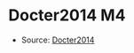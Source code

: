 <a name="material" />

# Docter2014 M4
<script type="application/ld+json">
  {
    "@context": "https://schema.org/",
    "@type": "ChemicalSubstance",
    "http://purl.org/dc/terms/conformsTo":
      {
        "@type": "CreativeWork",
        "@id": "https://bioschemas.org/profiles/ChemicalSubstance/0.4-RELEASE/"
      },
    "@id": "https://egonw.github.io/nanowiki/nanowiki337.html#material",
    "name": "Docter2014 M4",
    "sameAs": "http://127.0.0.1/mediawiki/index.php/Special:URIResolver/Docter2014_M4"
  }
</script>


* Source: [Docter2014](http://127.0.0.1/mediawiki/index.php/Special:URIResolver/Docter2014)
